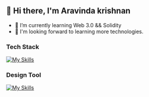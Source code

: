 ## 👋 Hi there, I'm Aravinda krishnan 
- 🌱 I’m currently learning Web 3.0 && Solidity
- 🤖 I'm looking forward to learning more technologies.

### Tech Stack
[![My Skills](https://skillicons.dev/icons?i=html,css,js,ts,react,tailwind,nodejs,mongodb,aws)](https://skillicons.dev)
### Design Tool
[![My Skills](https://skillicons.dev/icons?i=figma)](https://skillicons.dev)
